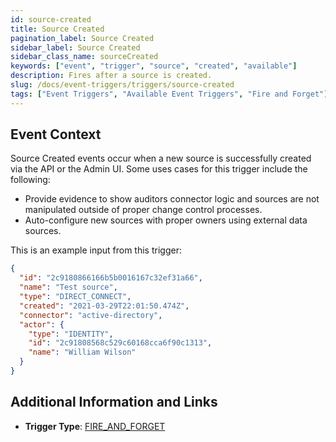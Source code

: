 ```yaml
---
id: source-created
title: Source Created
pagination_label: Source Created
sidebar_label: Source Created
sidebar_class_name: sourceCreated
keywords: ["event", "trigger", "source", "created", "available"]
description: Fires after a source is created.	
slug: /docs/event-triggers/triggers/source-created
tags: ["Event Triggers", "Available Event Triggers", "Fire and Forget"]
---
```


## Event Context

Source Created events occur when a new source is successfully created via the API or the Admin UI. Some uses cases for this trigger include the following:

- Provide evidence to show auditors connector logic and sources are not manipulated outside of proper change control processes.
- Auto-configure new sources with proper owners using external data sources.

This is an example input from this trigger:

```json
{
  "id": "2c9180866166b5b0016167c32ef31a66",
  "name": "Test source",
  "type": "DIRECT_CONNECT",
  "created": "2021-03-29T22:01:50.474Z",
  "connector": "active-directory",
  "actor": {
    "type": "IDENTITY",
    "id": "2c91808568c529c60168cca6f90c1313",
    "name": "William Wilson"
  }
}
```

## Additional Information and Links

- **Trigger Type**: [FIRE_AND_FORGET](../trigger-types.md#fire-and-forget)
 <!-- [Input schema](https://developer.sailpoint.com/apis/beta/#section/Source-Created-Event-Trigger-Input) -->

